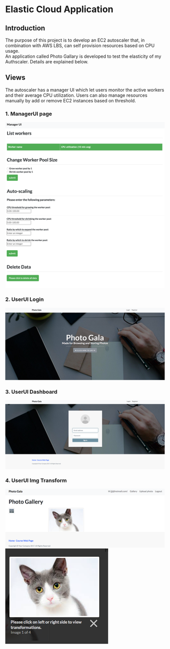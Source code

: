 # Elastic Cloud Application

## Introduction
The purpose of this project is to develop an EC2 autoscaler that, in combination with AWS LBS, can self provision resources based on CPU usage. \
An application called Photo Gallary is developed to test the elasticity of my Authscaler. Details are explained below.

## Views
The autoscaler has a manager UI which let users monitor the active workers and their average CPU utilization. Users can also manage resources manually by add or remove EC2 instances based on threshold. 
### 1. ManagerUI page
![alt text](screenshots/Img1.png "Screenshot of User Interface")
![alt text](screenshots/Img2.png "Screenshot of User Interface")

### 2. UserUI Login
![alt text](screenshots/Img3.png "Screenshot of User Interface")
### 3. UserUI Dashboard
![alt text](screenshots/Img4.png "Screenshot of User Interface")
### 4. UserUI Img Transform
![alt text](screenshots/Img5.png "Screenshot of User Interface")
![alt text](screenshots/Img6.png "Screenshot of User Interface")
